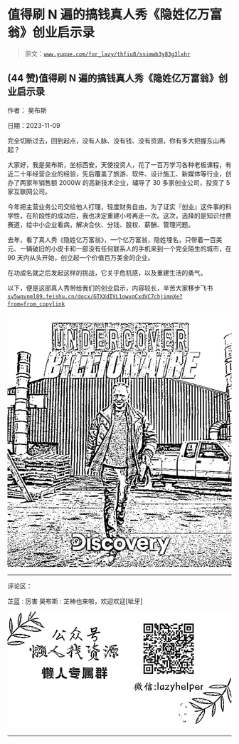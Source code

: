 # 值得刷 N 遍的搞钱真人秀《隐姓亿万富翁》创业启示录

> 原文：[`www.yuque.com/for_lazy/thfiu8/ssimwb3y83g3lxhr`](https://www.yuque.com/for_lazy/thfiu8/ssimwb3y83g3lxhr)

## (44 赞)值得刷 N 遍的搞钱真人秀《隐姓亿万富翁》创业启示录

作者： 昊布斯

日期：2023-11-09

完全切断过去，回到起点，没有人脉、没有钱、没有资源，你有多大把握东山再起？

大家好，我是昊布斯，坐标西安，天使投资人，花了一百万学习各种老板课程，有近二十年经营企业的经验，先后覆盖了旅游、软件、设计施工、新媒体等行业，创办了两家年销售额 2000W 的高新技术企业，辅导了 30 多家创业公司，投资了 5 家互联网公司。

今年把主营业务公司交给他人打理，轻度财务自由，为了证实『创业』这件事的科学性，在阶段性的成功后，我也决定重建小号再走一次。这次，选择的是知识付费赛道，给中小企业看病，解决合伙、分钱、股权、薪酬、管理问题。

去年，看了真人秀《隐姓亿万富翁》，一个亿万富翁，隐姓埋名，只带着一百美元、一辆破旧的小皮卡和一部没有任何联系人的手机来到一个完全陌生的城市，在 90 天内从头开始，创立起一个价值百万美金的企业。

在功成名就之后发起这样的挑战，它关乎危机感，以及重建生活的勇气。

以下，便是这部真人秀带给我们的创业启示，内容较长，辛苦大家移步飞书[`sv5wqvnml89.feishu.cn/docx/GTXXdIVL1owvqCxdVC7chjimnXe?from=from_copylink`](https://sv5wqvnml89.feishu.cn/docx/GTXXdIVL1owvqCxdVC7chjimnXe?from=from_copylink)

![](img/bac6c68f527925beb3336f1fb08ad261.png)

* * *

评论区：

芷蓝 : 厉害
昊布斯 : 芷神也来啦，欢迎欢迎[呲牙]

![](img/1c37d505930596d12a88ab23e11aa07a.png)

* * *